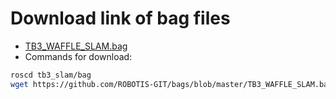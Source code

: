 # Download link of bag files

- [TB3_WAFFLE_SLAM.bag](https://github.com/ROBOTIS-GIT/bags)
- Commands for download:
```bash
roscd tb3_slam/bag
wget https://github.com/ROBOTIS-GIT/bags/blob/master/TB3_WAFFLE_SLAM.bag
```
